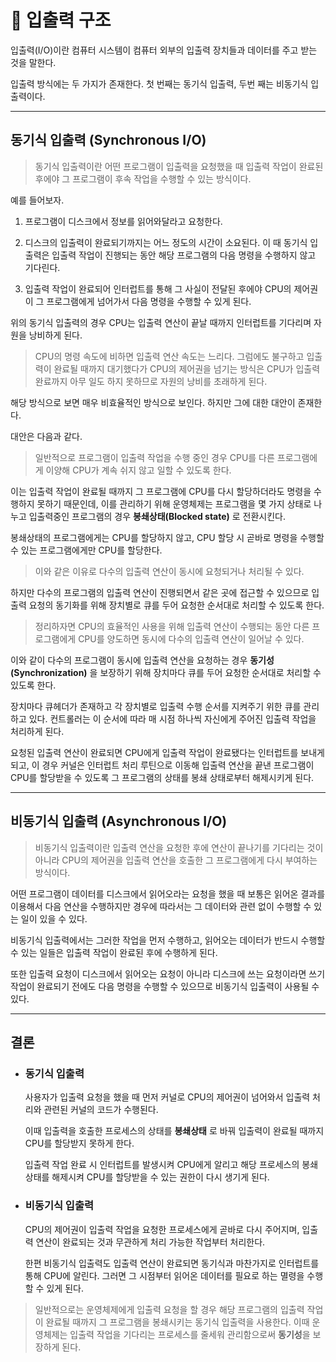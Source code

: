 # 🚏 입출력 구조

입출력(I/O)이란 컴퓨터 시스템이 컴퓨터 외부의 입출력 장치들과 데이터를 주고 받는 것을 말한다.

입출력 방식에는 두 가지가 존재한다. 첫 번째는 동기식 입출력, 두번 째는 비동기식 입출력이다.

---

## 동기식 입출력 (Synchronous I/O)

> 동기식 입출력이란 어떤 프로그램이 입출력을 요청했을 때 입출력 작업이 완료된 후에야 그 프로그램이 후속 작업을 수행할 수 있는 방식이다.

예를 들어보자.

1. 프로그램이 디스크에서 정보를 읽어와달라고 요청한다.

2. 디스크의 입출력이 완료되기까지는 어느 정도의 시간이 소요된다. 이 때 동기식 입출력은 입출력 작업이 진행되는 동안 해당 프로그램의 다음 명령을 수행하지 않고 기다린다.
3. 입출력 작업이 완료되어 인터럽트를 통해 그 사실이 전달된 후에야 CPU의 제어권이 그 프로그램에게 넘어가서 다음 명령을 수행할 수 있게 된다.

위의 동기식 입출력의 경우 CPU는 입출력 연산이 끝날 때까지 인터럽트를 기다리며 자원을 낭비하게 된다.

> CPU의 명령 속도에 비하면 입출력 연산 속도는 느리다. 그럼에도 불구하고 입출력이 완료될 때까지 대기했다가 CPU의 제어권을 넘기는 방식은 CPU가 입출력 완료까지 아무 일도 하지 못하므로 자원의 낭비를 초래하게 된다.

해당 방식으로 보면 매우 비효율적인 방식으로 보인다. 하지만 그에 대한 대안이 존재한다.

대안은 다음과 같다.

> 일반적으로 프로그램이 입출력 작업을 수행 중인 경우 CPU를 다른 프로그램에게 이양해 CPU가 계속 쉬지 않고 일할 수 있도록 한다.

이는 입출력 작업이 완료될 때까지 그 프로그램에 CPU를 다시 할당하더라도 명령을 수행하지 못하기 때문인데, 이를 관리하기 위해 운영체제는 프로그램을 몇 가지 상태로 나누고 입출력중인 프로그램의 경우 **봉쇄상태(Blocked state)** 로 전환시킨다.

봉쇄상태의 프로그램에게는 CPU를 할당하지 않고, CPU 할당 시 곧바로 명령을 수행할 수 있는 프로그램에게만 CPU를 할당한다.

> 이와 같은 이유로 다수의 입출력 연산이 동시에 요청되거나 처리될 수 있다.

하지만 다수의 프로그램의 입출력 연산이 진행되면서 같은 곳에 접근할 수 있으므로 입출력 요청의 동기화를 위해 장치별로 큐를 두어 요청한 순서대로 처리할 수 있도록 한다.

> 정리하자면 CPU의 효율적인 사용을 위해 입출력 연산이 수행되는 동안 다른 프로그램에게 CPU를 양도하면 동시에 다수의 입출력 연산이 일어날 수 있다.

이와 같이 다수의 프로그램이 동시에 입출력 연산을 요청하는 경우 **동기성(Synchronization)** 을 보장하기 위해 장치마다 큐를 두어 요청한 순서대로 처리할 수 있도록 한다.

장치마다 큐헤더가 존재하고 각 장치별로 입출력 수행 순서를 지켜주기 위한 큐를 관리하고 있다. 컨트롤러는 이 순서에 따라 매 시점 하나씩 자신에게 주어진 입출력 작업을 처리하게 된다.

요청된 입출력 연산이 완료되면 CPU에게 입출력 작업이 완료됐다는 인터럽트를 보내게 되고, 이 경우 커널은 인터럽트 처리 루틴으로 이동해 입출력 연산을 끝낸 프로그램이 CPU를 할당받을 수 있도록 그 프로그램의 상태를 봉쇄 상태로부터 해제시키게 된다.

---

## 비동기식 입출력 (Asynchronous I/O)

> 비동기식 입출력이란 입출력 연산을 요청한 후에 연산이 끝나기를 기다리는 것이 아니라 CPU의 제어권을 입출력 연산을 호출한 그 프로그램에게 다시 부여하는 방식이다.

어떤 프로그램이 데이터를 디스크에서 읽어오라는 요청을 했을 때 보통은 읽어온 결과를 이용해서 다음 연산을 수행하지만 경우에 따라서는 그 데이터와 관련 없이 수행할 수 있는 일이 있을 수 있다.

비동기식 입출력에서는 그러한 작업을 먼저 수행하고, 읽어오는 데이터가 반드시 수행할 수 있는 일들은 입출력 작업이 완료된 후에 수행하게 된다.

또한 입출력 요청이 디스크에서 읽어오는 요청이 아니라 디스크에 쓰는 요청이라면 쓰기 작업이 완료되기 전에도 다음 명령을 수행할 수 있으므로 비동기식 입출력이 사용될 수 있다.

---

## 결론

- ### 동기식 입출력

  사용자가 입출력 요청을 했을 때 먼저 커널로 CPU의 제어권이 넘어와서 입출력 처리와 관련된 커널의 코드가 수행된다.

  이때 입출력을 호출한 프로세스의 상태를 **봉쇄상태** 로 바꿔 입출력이 완료될 때까지 CPU를 할당받지 못하게 한다.

  입출력 작업 완료 시 인터럽트를 발생시켜 CPU에게 알리고 해당 프로세스의 봉쇄상태를 해제시켜 CPU를 할당받을 수 있는 권한이 다시 생기게 된다.

- ### 비동기식 입출력

  CPU의 제어권이 입출력 작업을 요청한 프로세스에게 곧바로 다시 주어지며, 입출력 연산이 완료되는 것과 무관하게 처리 가능한 작업부터 처리한다.

  한편 비동기식 입출력도 입출력 연산이 완료되면 동기식과 마찬가지로 인터럽트를 통해 CPU에 알린다. 그러면 그 시점부터 읽어온 데이터를 필요로 하는 멸령을 수행할 수 있게 된다.

> 일반적으로는 운영체제에게 입출력 요청을 할 경우 해당 프로그램의 입출력 작업이 완료될 때까지 그 프로그램을 봉쇄시키는 동기식 입출력을 사용한다. 이때 운영체제는 입출력 작업을 기다리는 프로세스를 줄세워 관리함으로써 **동기성**을 보장하게 된다.
